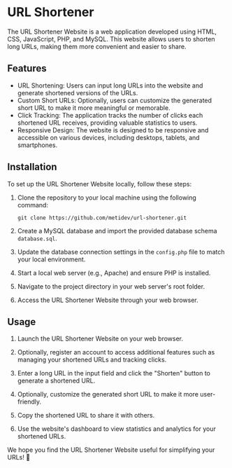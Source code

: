 # URL Shortener

The URL Shortener Website is a web application developed using HTML, CSS, JavaScript, PHP, and MySQL. This website allows users to shorten long URLs, making them more convenient and easier to share.

## Features

- URL Shortening: Users can input long URLs into the website and generate shortened versions of the URLs.
- Custom Short URLs: Optionally, users can customize the generated short URL to make it more meaningful or memorable.
- Click Tracking: The application tracks the number of clicks each shortened URL receives, providing valuable statistics to users.
- Responsive Design: The website is designed to be responsive and accessible on various devices, including desktops, tablets, and smartphones.

## Installation

To set up the URL Shortener Website locally, follow these steps:

1. Clone the repository to your local machine using the following command:

   ```
   git clone https://github.com/metidev/url-shortener.git
   ```

2. Create a MySQL database and import the provided database schema `database.sql`.

3. Update the database connection settings in the `config.php` file to match your local environment.

4. Start a local web server (e.g., Apache) and ensure PHP is installed.

5. Navigate to the project directory in your web server's root folder.

6. Access the URL Shortener Website through your web browser.

## Usage

1. Launch the URL Shortener Website on your web browser.

2. Optionally, register an account to access additional features such as managing your shortened URLs and tracking clicks.

3. Enter a long URL in the input field and click the "Shorten" button to generate a shortened URL.

4. Optionally, customize the generated short URL to make it more user-friendly.

5. Copy the shortened URL to share it with others.

6. Use the website's dashboard to view statistics and analytics for your shortened URLs.



We hope you find the URL Shortener Website useful for simplifying your URLs! 🚀
